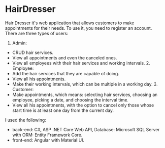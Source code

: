 # HairDresser

Hair Dresser it's web application that allows customers to make appointments for their needs. To use it, you need to register an account.
There are three types of users:
  1. Admin:
- CRUD hair services.
- View all appointments and even the canceled ones.
- View all employees with their hair services and working intervals.
  2. Employee:
- Add the hair services that they are capable of doing.
- View all his appointments.
- Make their working intervals, which can be multiple in a working day.
  3. Customer:
- Make appointments, which means: selecting hair services, choosing an employee, picking a date, and choosing the interval time.
- View all his appointments, with the option to cancel only those whose start time is at least one day from the current day.

I used the following:
  - back-end: C#, ASP .NET Core Web API, Database: Microsoft SQL Server with ORM: Entity Framework Core.
  - front-end: Angular with Material UI.
